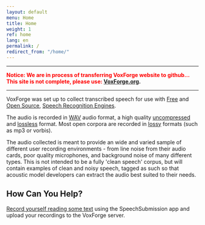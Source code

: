 ```yaml
---
layout: default
menu: Home
title: Home
weight: 1
ref: home
lang: en
permalink: /
redirect_from: "/home/"
---
```


---

**<font color="red">Notice: We are in process of transferring VoxForge website to github... This site is not complete, please use: </font> [VoxForge.org](http://voxforge.org).**

---

VoxForge was set up to collect transcribed speech for use with [Free] and 
[Open Source], [Speech Recognition Engines].

The audio is recorded in [WAV] audio format, a high quality [uncompressed] and 
[lossless] format.  Most open corpora are recorded in [lossy] formats (such 
as mp3 or vorbis).

The audio collected is meant to provide an wide and varied sample of different user 
recording environments - from line noise from their audio cards, poor quality 
microphones, and background noise of many different types.  This is not intended 
to be a fully 'clean speech' corpus, but will contain examples of clean and 
noisy speech, tagged as such so that acoustic model developers can extract
the audio best suited to their needs.

## How Can You Help?

[Record yourself reading some text] using the SpeechSubmission app and upload 
your recordings to the VoxForge server.


[Free]: /faq/what-is-free-software
[Open Source]: /faq/what-is-open-source-software
[Speech Recognition Engines]: /faq/what-is-the-difference-between-a-speech-recognition-engine-and-a-speech-recognition-system
[Record yourself reading some text]: /en/read
[lossless]: https://en.wikipedia.org/wiki/Lossless_compression
[lossy]: https://en.wikipedia.org/wiki/Lossy_compression
[WAV]: https://en.wikipedia.org/wiki/WAV
[uncompressed]: https://www.prx.org/help/posting-audio/compressed-versus-uncompressed

